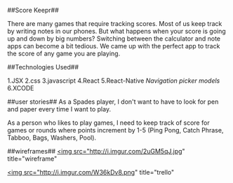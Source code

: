 <!-- Title -->
##Score Keepr##




<!-- Descriptions -->
There are many games that require tracking scores. Most of us keep track by writing notes in our phones. But what happens when your score is going up and down by big numbers? Switching between the calculator and note apps can become a bit tedious. We came up with the perfect app to track the score of any game you are playing.



##Technologies Used##

1.JSX
2.css
3.javascript
4.React
5.React-Native
*Navigation*
*picker*
*models*
6.XCODE




##user stories##
As a Spades player, I don't want to have to look for pen and paper every time I want to play.

As a person who likes to play games, I need to keep track of score for games or rounds where points increment by 1-5 (Ping Pong, Catch Phrase, Tabboo, Bags, Washers, Pool).


##wireframes##
<a href="http://imgur.com/2uGM5qJ"><img src="http://i.imgur.com/2uGM5qJ.jpg" title="wireframe"</a>

<a href="http://imgur.com/W36kDv8"><img src="http://i.imgur.com/W36kDv8.png" title="trello"</a>
